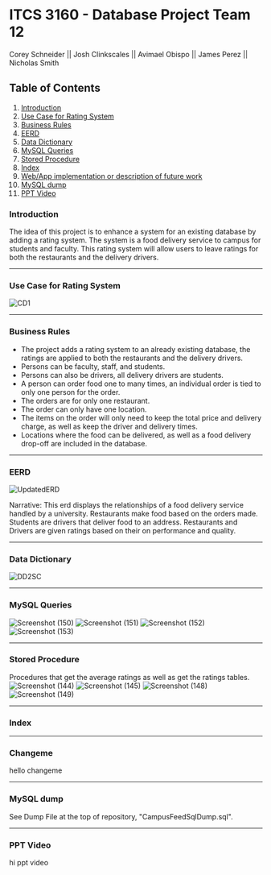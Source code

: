 
# ITCS 3160 - Database Project Team 12
Corey Schneider || Josh Clinkscales || Avimael Obispo || James Perez || Nicholas Smith


## Table of Contents
1. [ Introduction ](#intro)  
2. [ Use Case for Rating System ](#use-case)
3. [ Business Rules](#business-rules)
4. [ EERD ](#eerd)
5. [ Data Dictionary ](#DataDictionary)
6. [ MySQL Queries](#mysql-queries)
7. [ Stored Procedure](#stored-procedure)
8. [ Index ](#index)
9. [ Web/App implementation or description of future work](#changeme)
10. [ MySQL dump ](#mysql-dump)
11. [ PPT Video ](#ppt)
  
<a name="intro"></a>  
### Introduction
The idea of this project is to enhance a system for an existing database by adding a rating system. The system is a food delivery service to campus for students and faculty. This rating system will allow users to leave ratings for both the restaurants and the delivery drivers.

<hr>

<a name="use-case"></a>  
### Use Case for Rating System
![CD1](https://user-images.githubusercontent.com/57717125/99924725-5ccfa600-2d09-11eb-8414-fd4f727cb90b.png)


<hr>

<a name="business-rules"></a>  
### Business Rules
* The project adds a rating system to an already existing database, the ratings are applied to both the restaurants and the delivery drivers.
* Persons can be faculty, staff, and students.
* Persons can also be drivers, all delivery drivers are students.
* A person can order food one to many times, an individual order is tied to only one person for the order.
* The orders are for only one restaurant.
* The order can only have one location.
* The items on the order will only need to keep the total price and delivery charge, as well as keep the driver and delivery times.
* Locations where the food can be delivered, as well as a food delivery drop-off are included in the database.

<hr>

<a name="eerd"></a>  
### EERD
![UpdatedERD](https://user-images.githubusercontent.com/57717125/101294300-6dd9e600-37e4-11eb-9d04-ecd3e7a74e57.png)

Narrative: This erd displays the relationships of a food delivery service handled by a university. Restaurants make food based on the orders made. Students are drivers that deliver food to an address. Restaurants and Drivers are given ratings based on their on performance and quality.

<hr>

<a name="DataDictionary"></a>  
### Data Dictionary
![DD2SC](https://user-images.githubusercontent.com/57717125/101294309-7b8f6b80-37e4-11eb-97aa-94efba01351a.png)

<hr>

<a name="mysql-queries"></a>  
### MySQL Queries
![Screenshot (150)](https://user-images.githubusercontent.com/57717125/102268191-fe04e300-3ee8-11eb-82f6-ab985804c473.png)
![Screenshot (151)](https://user-images.githubusercontent.com/57717125/102268330-2d1b5480-3ee9-11eb-8be4-d774c9e85930.png)
![Screenshot (152)](https://user-images.githubusercontent.com/57717125/102268228-09f0a500-3ee9-11eb-99b4-eb4991e81a79.png)
![Screenshot (153)](https://user-images.githubusercontent.com/57717125/102268345-33a9cc00-3ee9-11eb-8366-9c1ccbd1cbcf.png)

<hr>

<a name="stored-procedure"></a>  
### Stored Procedure
Procedures that get the average ratings as well as get the ratings tables.
![Screenshot (144)](https://user-images.githubusercontent.com/57717125/102252678-5bdb0000-3ed4-11eb-89c5-b4ad6bced6a7.png)
![Screenshot (145)](https://user-images.githubusercontent.com/57717125/102252721-6ac1b280-3ed4-11eb-9011-c88971907105.png)
![Screenshot (148)](https://user-images.githubusercontent.com/57717125/102252745-7319ed80-3ed4-11eb-9baa-91c953cf75ea.png)
![Screenshot (149)](https://user-images.githubusercontent.com/57717125/102252759-79a86500-3ed4-11eb-9cc5-16c047ad2bb5.png)


<hr>

<a name="index"></a>  
### Index



<hr>

<a name="changeme"></a>  
### Changeme
hello changeme

<hr>

<a name="mysql-dump"></a>  
### MySQL dump
See Dump File at the top of repository, "CampusFeedSqlDump.sql".

<hr>

<a name="ppt"></a>  
### PPT Video
hi ppt video
